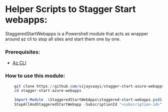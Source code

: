 # Helper Scripts to Stagger Start webapps:

StaggeredStartWebapps is a Powershell module that acts as wrapper around az cli to stop all sites and start them one by one.

### Prerequisites:

- [Az CLI](https://docs.microsoft.com/en-us/cli/azure/install-azure-cli)

### How to use this module:

```powershell
    git clone https://github.com/vijaysaayi/stagger-start-azure-webapps
    cd stagger-start-azure-webapps

    Import-Module .\StaggeredStartWebApps\staggered-start-webapps.psd1 
    StopAllAndStaggeredStartWebapp -SubscriptionId "<subscription-id>" -ResourceGroup "resource-group-name" -AppServicePlan "app-service-plan-name"
```
